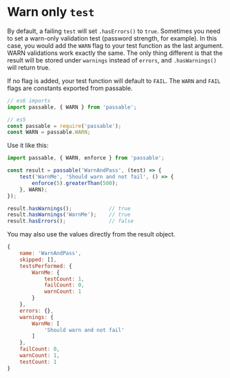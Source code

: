 # Warn only `test`
By default, a failing `test` will set `.hasErrors()` to `true`. Sometimes you need to set a warn-only validation test (password strength, for example). In this case, you would add the `WARN` flag to your test function as the last argument.
WARN validations work exactly the same. The only thing different is that the result will be stored under `warnings` instead of `errors`, and `.hasWarnings()` will return true.

If no flag is added, your test function will default to `FAIL`. The `WARN` and `FAIL` flags are constants exported from passable.

```js
// es6 imports
import passable, { WARN } from 'passable';

// es5
const passable = require('passable');
const WARN = passable.WARN;
```

Use it like this:

```js
import passable, { WARN, enforce } from 'passable';

const result = passable('WarnAndPass', (test) => {
    test('WarnMe', 'Should warn and not fail', () => {
        enforce(5).greaterThan(500);
    }, WARN);
});

result.hasWarnings();            // true
result.hasWarnings('WarnMe');    // true
result.hasErrors();              // false
```

You may also use the values directly from the result object.
```js
{
    name: 'WarnAndPass',
    skipped: [],
    testsPerformed: {
        WarnMe: {
            testCount: 1,
            failCount: 0,
            warnCount: 1
        }
    },
    errors: {},
    warnings: {
        WarnMe: [
            'Should warn and not fail'
        ]
    },
    failCount: 0,
    warnCount: 1,
    testCount: 1
}
```